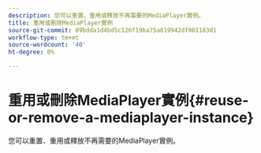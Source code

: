 ```yaml
---
description: 您可以重置、重用或釋放不再需要的MediaPlayer實例。
title: 重用或刪除MediaPlayer實例
source-git-commit: 89bdda1d4bd5c126f19ba75a819942df901183d1
workflow-type: tm+mt
source-wordcount: '40'
ht-degree: 0%

---
```



# 重用或刪除MediaPlayer實例{#reuse-or-remove-a-mediaplayer-instance}

您可以重置、重用或釋放不再需要的MediaPlayer實例。

